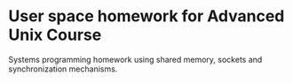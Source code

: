 # User space homework for Advanced Unix Course
Systems programming homework using shared memory, sockets and synchronization mechanisms.

